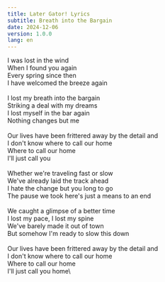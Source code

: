 ```yaml
---
title: Later Gator! Lyrics
subtitle: Breath into the Bargain
date: 2024-12-06
version: 1.0.0
lang: en
---
```


I was lost in the wind\
When I found you again\
Every spring since then\
I have welcomed the breeze again\
\
I lost my breath into the bargain\
Striking a deal with my dreams\
I lost myself in the bar again\
Nothing changes but me\
\
Our lives have been frittered away by the detail and\
I don't know where to call our home\
Where to call our home\
I'll just call you\
\
Whether we're traveling fast or slow\
We've already laid the track ahead\
I hate the change but you long to go\
The pause we took here's just a means to an end\
\
We caught a glimpse of a better time\
I lost my pace, I lost my spine\
We've barely made it out of town\
But somehow I'm ready to slow this down\
\
Our lives have been frittered away by the detail and\
I don't know where to call our home\
Where to call our home\
I'll just call you home\

